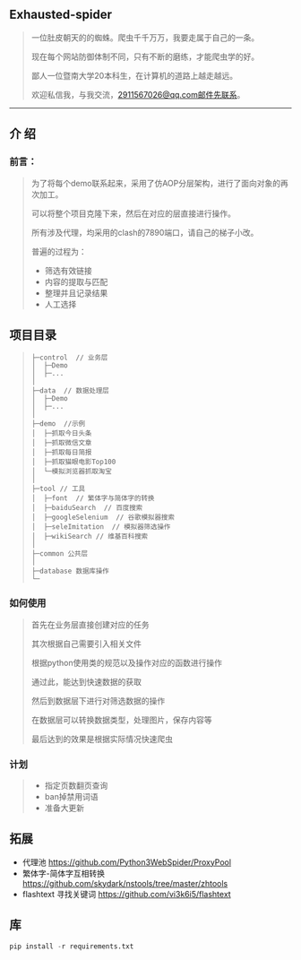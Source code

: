 ##  Exhausted-spider

> 一位肚皮朝天的的蜘蛛。爬虫千千万万，我要走属于自己的一条。
>
> 现在每个网站防御体制不同，只有不断的磨练，才能爬虫学的好。
>
> 鄙人一位暨南大学20本科生，在计算机的道路上越走越远。
>
> 欢迎私信我，与我交流，2911567026@qq.com邮件先联系。

***

##   介 绍

###  前言：

>  为了将每个demo联系起来，采用了仿AOP分层架构，进行了面向对象的再次加工。
>
> 可以将整个项目克隆下来，然后在对应的层直接进行操作。
>
> 所有涉及代理，均采用的clash的7890端口，请自己的梯子小改。
> 
> 普遍的过程为：
>
> - 筛选有效链接
> - 内容的提取与匹配
> - 整理并且记录结果
> - 人工选择


##  项目目录

>```
>├─control  // 业务层
>│  ├─Demo
>│  ├─...
>│
>├─data  // 数据处理层
>│  ├─Demo
>│  ├─...
>│
>├─demo  //示例
>│  ├─抓取今日头条
>│  ├─抓取微信文章
>│  ├─抓取每日简报
>│  ├─抓取猫眼电影Top100
>│  └─模拟浏览器抓取淘宝
>│
>├─tool // 工具
>│  ├─font  // 繁体字与简体字的转换
>│  ├─baiduSearch  // 百度搜索
>│  ├─googleSelenium  // 谷歌模拟器搜索
>│  ├─seleImitation  // 模拟器筛选操作
>│  ├─wikiSearch // 维基百科搜索
>│
>├─common 公共层
>│
>├─database 数据库操作
>└─
>```

###  如何使用

> 首先在业务层直接创建对应的任务
>
> 其次根据自己需要引入相关文件
>
> 根据python使用类的规范以及操作对应的函数进行操作
>
> 通过此，能达到快速数据的获取
>
> 然后到数据层下进行对筛选数据的操作
>
> 在数据层可以转换数据类型，处理图片，保存内容等
>
> 最后达到的效果是根据实际情况快速爬虫

###  计划

> - 指定页数翻页查询
> - ban掉禁用词语
> - 准备大更新


##  拓展

- 代理池 https://github.com/Python3WebSpider/ProxyPool
- 繁体字-简体字互相转换 https://github.com/skydark/nstools/tree/master/zhtools
- flashtext 寻找关键词 https://github.com/vi3k6i5/flashtext

##  库

```python
pip install -r requirements.txt
```



